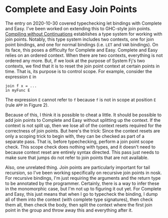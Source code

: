 # Complete and Easy Join Points

The entry on 2020-10-30 covered typechecking let bindings with
Complete and Easy. I've been worked on extending this to GHC-style
join points.
[Compiling without Continuations](https://www.microsoft.com/en-us/research/wp-content/uploads/2016/11/join-points-pldi17.pdf)
establishes a type system for working with join points. Notably,
this type system includes two contexts, one for join point bindings, and
one for normal bindings (i.e. `LET` and `VAR` bindings). On its face, this
poses a difficulty for Complete and Easy. Complete and Easy relies on an
ordered context. When there are two contexts, everything is not ordered
any more. But, if we look at the purpose of System Fj's two contexts,
we find that it is to reset the join point context at certain points in
time. That is, its purpose is to control scope. For example, consider the
expression `E` in

    join f x = ...
    in myFunc E

The expression `E` cannot refer to `f` because `f` is not in scope at
position `E` (rule `APP` in Figure 2).

Because of this, I think it is possible to cheat a little. It should be
possible to add join points to Complete and Easy without splitting up
the context. If the context is not split up, then we lose all of the
context resets required for the correctness of join points. But here's
the trick: Since the context resets are only a scoping trick to begin
with, they can be checked as part of a separate pass. That is, before
typechecking, perform a join point scope check. This scope check does
nothing with types, and it doesn't need to because context reset are
entirely syntax directed. This pass just needs to make sure that jumps
do not refer to join points that are not available.

Also, one unrelated thing. Join points are particularly important for
tail recursion, so I've been working specifically on recursive join
points in nosk. For recursive bindings, I'm just requiring the arguments
and the return type to be annotated by the programmer. Certainly, there
is a way to infer these in the monomorphic case, but I'm not up to
figuring it out yet. For Complete and Easy, this just means that when
I go to typecheck the binding, I dump all of them into the context
(with complete type signatures), then check them all, then check
the body, then split the context where the first join point in the
group and throw away this and everything after it.
